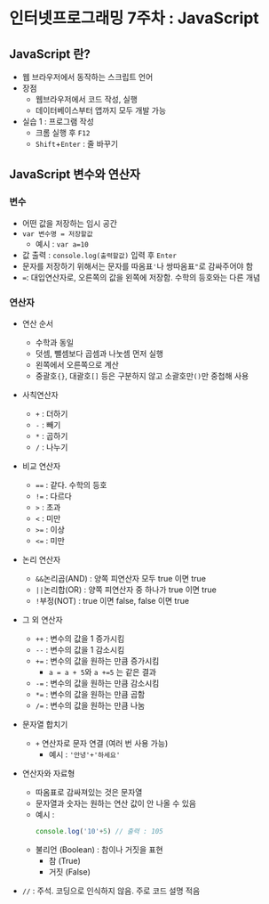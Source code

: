 # 인터넷프로그래밍 7주차 : JavaScript
## JavaScript 란?
* 웹 브라우저에서 동작하는 스크립트 언어
* 장점
  * 웹브라우저에서 코드 작성, 실행
  * 데이터베이스부터 앱까지 모두 개발 가능
* 실습 1 : 프로그램 작성
  * 크롬 실행 후 `F12` 
  * `Shift`+`Enter` : 줄 바꾸기

## JavaScript 변수와 연산자
### 변수
* 어떤 값을 저장하는 임시 공간
* `var 변수명 = 저장할값`
  * 예시 : `var a=10`
* 값 출력 : `console.log(출력할값)` 입력 후 `Enter`
* 문자를 저장하기 위해서는 문자를 따옴표`'`나 쌍따옴표`"`로 감싸주어야 함
* `=`: 대입연산자로, 오른쪽의 값을 왼쪽에 저장함. 수학의 등호와는 다른 개념
### 연산자
* 연산 순서
  * 수학과 동일
  * 덧셈, 뺄셈보다 곱셈과 나눗셈 먼저 실행
  * 왼쪽에서 오른쪽으로 계산
  * 중괄호`{}`, 대괄호`[]` 등은 구분하지 않고 소괄호만`()`만 중첩해 사용
* 사칙연산자
  * `+` : 더하기
  * `-` : 빼기
  * `*` : 곱하기
  * `/` : 나누기
* 비교 연산자
  * `==` : 같다. 수학의 등호
  * `!=` : 다르다
  * `>` : 초과
  * `<` : 미만
  * `>=` : 이상
  * `<=` : 미만
* 논리 연산자
  * `&&`논리곱(AND) : 양쪽 피연산자 모두 true 이면 true 
  * `||`논리합(OR) : 양쪽 피연산자 중 하나가 true 이면 true
  * `!`부정(NOT) : true 이면 false, false 이면 true
* 그 외 연산자
  * `++` : 변수의 값을 1 증가시킴
  * `--` : 변수의 값을 1 감소시킴
  * `+=` : 변수의 값을 원하는 만큼 증가시킴
    * `a = a + 5`와 `a +=5` 는 같은 결과
  * `-=` : 변수의 값을 원하는 만큼 감소시킴
  * `*=` : 변수의 값을 원하는 만큼 곱함
  * `/=` : 변수의 값을 원하는 만큼 나눔
* 문자열 합치기
  * `+` 연산자로 문자 연결 (여러 번 사용 가능)
    * 예시 : `'안녕'+'하세요'`
* 연산자와 자료형
  * 따옴표로 감싸져있는 것은 문자열
  * 문자열과 숫자는 원하는 연산 값이 안 나올 수 있음
  * 예시 : 
    ```js
    console.log('10'+5) // 출력 : 105
    ```
  * 불리언 (Boolean) : 참이나 거짓을 표현
    * 참 (True)
    * 거짓 (False)

* `//` :  주석. 코딩으로 인식하지 않음. 주로 코드 설명 적음

  

